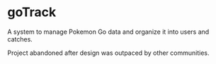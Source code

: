 # goTrack
A system to manage Pokemon Go data and organize it into users and catches.

Project abandoned after design was outpaced by other communities.
